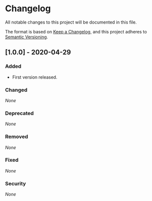 # Changelog

All notable changes to this project will be documented in this file.

The format is based on [Keep a Changelog](https://keepachangelog.com/en/1.0.0/),
and this project adheres to [Semantic Versioning](https://semver.org/spec/v2.0.0.html).

## [1.0.0] - 2020-04-29

### Added

* First version released.

### Changed

*None*

### Deprecated

*None*

### Removed

*None*

### Fixed

*None*

### Security

*None*
